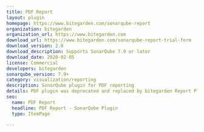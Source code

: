 ```yaml
---
title: PDF Report
layout: plugin
homepage: https://www.bitegarden.com/sonarqube-report
organization: bitegarden
organization_url: https://www.bitegarden.com
download_url: https://www.bitegarden.com/sonarqube-report-trial-form
download_version: 2.0
download_description: Supports SonarQube 7.9 or later
download_date: 2020-02-05
license: Commercial
developers: bitegarden
sonarqube_version: 7.9+
category: visualization/reporting
description: SonarQube plugin for PDF reporting
details: PDF plugin was deprecated and replaced by bitegarden Report Plugin
seo: 
  name: PDF Report
  headline: PDF Report - SonarQube Plugin
  type: ItemPage

---
```

